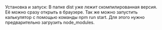Установка и запуск:
В папке dist уже лежит скомпилированная версия. Её можно сразу открыть в браузере.
Так же можно запустить калькулятор с помощью команды npm run start. Для этого нужно предварительно загрузить node_modules.
